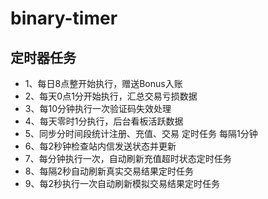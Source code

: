 # binary-timer

## 定时器任务

- 1、每日8点整开始执行，赠送Bonus入账
- 2、每天0点1分开始执行，汇总交易亏损数据
- 3、每10分钟执行一次验证码失效处理
- 4、每天零时1分执行，后台看板活跃数据
- 5、同步分时间段统计注册、充值、交易 定时任务 每隔1分钟
- 6、每2秒钟检查站内信发送状态并更新
- 7、每分钟执行一次，自动刷新充值超时状态定时任务
- 8、每隔2秒自动刷新真实交易结果定时任务
- 9、每2秒执行一次自动刷新模拟交易结果定时任务